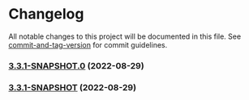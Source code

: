 # Changelog

All notable changes to this project will be documented in this file. See [commit-and-tag-version](https://github.com/absolute-version/commit-and-tag-version) for commit guidelines.

### [3.3.1-SNAPSHOT.0](///compare/v3.3.1-SNAPSHOT...v3.3.1-SNAPSHOT.0) (2022-08-29)

### [3.3.1-SNAPSHOT](///compare/v3.3.0-SNAPSHOT.3...v3.3.1-SNAPSHOT) (2022-08-29)
